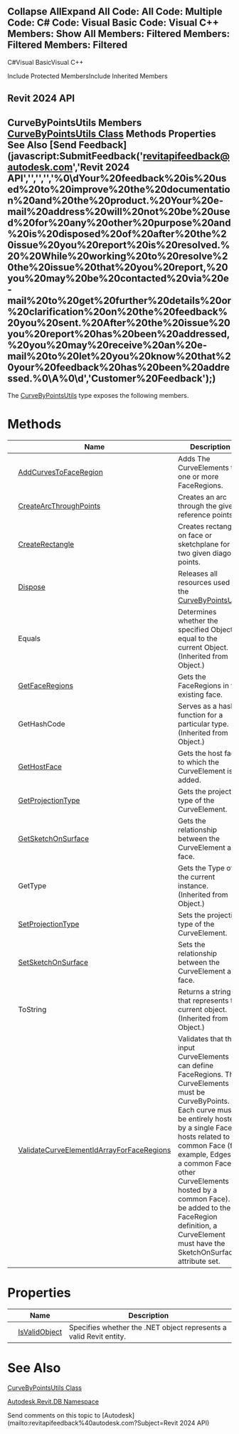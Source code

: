 ﻿

Collapse AllExpand All Code: All Code: Multiple Code: C# Code: Visual Basic Code: Visual C++  Members: Show All Members: Filtered Members: Filtered Members: Filtered   
---  
  
C#Visual BasicVisual C++

Include Protected MembersInclude Inherited Members

Revit 2024 API  
---  
CurveByPointsUtils Members  
[CurveByPointsUtils Class](20dd9f72-4653-4ea8-6397-af04e5093fbe.md) Methods Properties See Also [Send Feedback](javascript:SubmitFeedback\('revitapifeedback@autodesk.com','Revit 2024 API','','','','%0\\dYour%20feedback%20is%20used%20to%20improve%20the%20documentation%20and%20the%20product.%20Your%20e-mail%20address%20will%20not%20be%20used%20for%20any%20other%20purpose%20and%20is%20disposed%20of%20after%20the%20issue%20you%20report%20is%20resolved.%20%20While%20working%20to%20resolve%20the%20issue%20that%20you%20report,%20you%20may%20be%20contacted%20via%20e-mail%20to%20get%20further%20details%20or%20clarification%20on%20the%20feedback%20you%20sent.%20After%20the%20issue%20you%20report%20has%20been%20addressed,%20you%20may%20receive%20an%20e-mail%20to%20let%20you%20know%20that%20your%20feedback%20has%20been%20addressed.%0\\A%0\\d','Customer%20Feedback'\);)  
---  
  
The [CurveByPointsUtils](20dd9f72-4653-4ea8-6397-af04e5093fbe.md) type exposes the following members.

# Methods

|  | Name | Description |
| --- | --- | --- |
|  | [AddCurvesToFaceRegion](d63740d4-6052-12cd-a9f5-5915103562a6.md) | Adds The CurveElements to one or more FaceRegions. |
|  | [CreateArcThroughPoints](04482533-93ab-d3e2-db15-5f700919ab81.md) | Creates an arc through the given reference points. |
|  | [CreateRectangle](8d86256e-611d-0f81-e984-df9e0c6a6227.md) | Creates rectangle on face or sketchplane for two given diagonal points. |
|  | [Dispose](2548a0d5-4011-f2ad-cb16-a37a01385570.md) | Releases all resources used by the [CurveByPointsUtils](20dd9f72-4653-4ea8-6397-af04e5093fbe.md) |
|  | Equals | Determines whether the specified Object is equal to the current Object. (Inherited from Object.) |
|  | [GetFaceRegions](4dd110d1-ee73-928b-2b97-3ddd51d0591c.md) | Gets the FaceRegions in the existing face. |
|  | GetHashCode | Serves as a hash function for a particular type.  (Inherited from Object.) |
|  | [GetHostFace](19436661-0781-47be-8880-43f0eb451baf.md) | Gets the host face to which the CurveElement is added. |
|  | [GetProjectionType](deae9675-cffb-a240-27b5-f21e2fb7384d.md) | Gets the projection type of the CurveElement. |
|  | [GetSketchOnSurface](fe242e1f-cd4b-bcbb-c8b9-024006e0a84d.md) | Gets the relationship between the CurveElement and face. |
|  | GetType | Gets the Type of the current instance. (Inherited from Object.) |
|  | [SetProjectionType](4ca5d8c8-bb4a-71b2-57e7-4cda32c043b9.md) | Sets the projection type of the CurveElement. |
|  | [SetSketchOnSurface](acb48584-79f4-d323-8ed2-901e4d105752.md) | Sets the relationship between the CurveElement and face. |
|  | ToString | Returns a string that represents the current object. (Inherited from Object.) |
|  | [ValidateCurveElementIdArrayForFaceRegions](32b7739d-f1cf-2c6c-402b-6bd9c6751e47.md) | Validates that the input CurveElements can define FaceRegions. The CurveElements must be CurveByPoints. Each curve must be entirely hosted by a single Face or hosts related to a common Face (for example, Edges of a common Face, other CurveElements hosted by a common Face). To be added to the FaceRegion definition, a CurveElement must have the SketchOnSurface attribute set. |
  
# Properties

|  | Name | Description |
| --- | --- | --- |
|  | [IsValidObject](ad138805-d5e2-990b-6938-f1e55da18c42.md) | Specifies whether the .NET object represents a valid Revit entity. |
  
# See Also

[CurveByPointsUtils Class](20dd9f72-4653-4ea8-6397-af04e5093fbe.md)

[Autodesk.Revit.DB Namespace](87546ba7-461b-c646-cbb1-2cb8f5bff8b2.md)

Send comments on this topic to [Autodesk](mailto:revitapifeedback%40autodesk.com?Subject=Revit 2024 API)